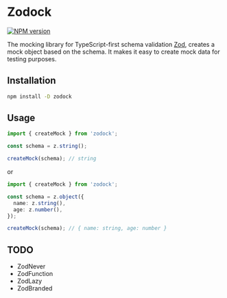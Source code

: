 # Zodock

[![NPM version](https://img.shields.io/npm/v/zodock?color=2f68b7&label=)](https://www.npmjs.com/package/zodock)

The mocking library for TypeScript-first schema validation [Zod](https://zod.dev/), creates a mock object based on the schema. It makes it easy to create mock data for testing purposes.

## Installation

```bash
npm install -D zodock
```

## Usage

```ts
import { createMock } from 'zodock';

const schema = z.string();

createMock(schema); // string
```

or
  
```ts
import { createMock } from 'zodock';

const schema = z.object({
  name: z.string(),
  age: z.number(),
});

createMock(schema); // { name: string, age: number }
```

## TODO

- ZodNever
- ZodFunction
- ZodLazy
- ZodBranded